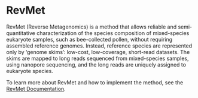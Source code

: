 # RevMet

RevMet (Reverse Metagenomics) is a method that allows reliable and semi-quantitative characterization of the species composition of mixed-species eukaryote samples, such as bee-collected pollen, without requiring assembled reference genomes. Instead, reference species are represented only by ‘genome skims’: low-cost, low-coverage, short-read datasets. The skims are mapped to long reads sequenced from mixed-species samples, using nanopore sequencing, and the long reads are uniquely assigned to eukaryote species.

To learn more about RevMet and how to implement the method, see the [RevMet Documentation](https://revmet.readthedocs.io/en/latest/index.html).
